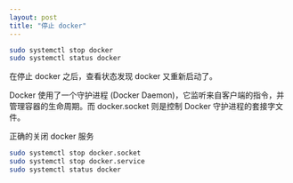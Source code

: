 ```yaml
---
layout: post
title: "停止 docker"
---
```


```bash
sudo systemctl stop docker
sudo systemctl status docker
```

在停止 docker 之后，查看状态发现 docker 又重新启动了。

Docker 使用了一个守护进程 (Docker Daemon)，它监听来自客户端的指令，并管理容器的生命周期。而 docker.socket 则是控制 Docker 守护进程的套接字文件。

正确的关闭 docker 服务

```bash
sudo systemctl stop docker.socket
sudo systemctl stop docker.service
sudo systemctl status docker
```
